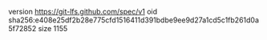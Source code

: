 version https://git-lfs.github.com/spec/v1
oid sha256:e408e25df2b28e775cfd1516411d391bdbe9ee9d27a1cd5c1fb261d0a5f72852
size 1155
